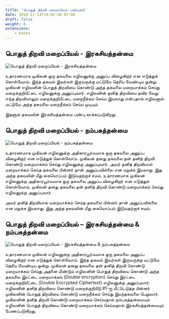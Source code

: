```yaml
---
title: 'பொதுத் திறவி மறைப்பியல் பண்புகள்'
date: 2018-11-14T19:02:50-07:00
draft: false
weight: 8
extensions:
    - katex
---
```



## பொதுத் திறவி மறைப்பியல் - இரகசியத்தன்மை

![பொதுத் திறவி மறைப்பியல் - இரகசியத்தன்மை](/images/cryptography-ta/PKI-C-ta.svg "பொதுத் திறவி மறைப்பியல் - இரகசியத்தன்மை")

உதாரணமாக முகிலன் ஒரு தகவலை எழிலனுக்கு அனுப்ப விழைகிறார் என எடுத்துக் கொள்வோம். இந்த தகவல் இவர்கள் இருவருக்கு மட்டுமே தெரிய வேண்டிய ஒன்று. முகிலன் எழிலனின் பொதுத் திறவியை கொண்டு அந்த தகவலை மறையாக்கம் செய்து மறைக்குறியீட்டை எழிலனுக்கு அனுப்புவார். எழிலனின் தனித் திறவியை தவிர வேறு எந்த திறவியாலும் மறைக்குறியீட்டை மறைநீக்கம் செய்ய இயலாது என்பதால் எழிலனால் மட்டுமே அந்த தகவலை மறைநீக்கம் செய்ய முடியும்

இதனால் தகவலின் இரகசியத்தன்மை பண்பு காக்கப்படுகிறது.

## பொதுத் திறவி மறைப்பியல் - நம்பகத்தன்மை

![பொதுத் திறவி மறைப்பியல் - நம்பகத்தன்மை](/images/cryptography-ta/PKI-I-ta.svg "பொதுத் திறவி மறைப்பியல் - நம்பகத்தன்மை")

உதாரணமாக முகிலன் எழிலனுக்கு அதிகாரபூர்வமாக ஒரு தகவலை அனுப்ப விழைகிறார் என எடுத்துக் கொள்வோம். முகிலன் தனது தகவலை தன் தனித் திறவி கொண்டு மறையாக்கம் செய்து எழிலனுக்கு அனுப்புவார். அவர் தனித் திறவியால் மறையாக்கம் செய்த தகவலை பின்னர் தான் அனுப்பவில்லை என மறுக்க இயலாது. இது அந்த தகவலின் மீது கையொப்பம் இடுவதற்குச் சமம். உதாரணமாக முகிலன் எழிலனுக்கு அதிகாரபூர்வமாக ஒரு தகவலை அனுப்ப விழைகிறார் என எடுத்துக் கொள்வோம். முகிலன் தனது தகவலை தன் தனித் திறவி கொண்டு மறையாக்கம் செய்து எழிலனுக்கு அனுப்புவார்.

அவர் தனித் திறவியால் மறையாக்கம் செய்த தகவலை பின்னர் தான் அனுப்பவில்லை என மறுக்க இயலாது. இது அந்த தகவலின் மீது கையொப்பம் இடுவதற்குச் சமம்.

## பொதுத் திறவி மறைப்பியல் – இரகசியத்தன்மை & நம்பகத்தன்மை


![பொதுத் திறவி மறைப்பியல் - இரகசியத்தன்மை & நம்பகத்தன்மை](/images/cryptography-ta/PKI-CI-ta.svg "பொதுத் திறவி மறைப்பியல் - இரகசியத்தன்மை & நம்பகத்தன்மை")

உதாரணமாக முகிலன் எழிலனுக்கு அதிகாரபூர்வமாக ஒரு தகவலை அனுப்ப விழைகிறார் என எடுத்துக் கொள்வோம். இந்த தகவல் இவர்கள் இருவருக்கு மட்டுமே தெரிய வேண்டிய ஒன்று. 
முகிலன் தனது தகவலை தன் தனித் திறவி கொண்டு மறையாக்கம் செய்து அதனை மீண்டும் எழிலனின் பொதுத் திறவியை கொண்டு அந்த தகவலை இரட்டை மறையாக்கம் (Double encryption) செய்து இரட்டை மறைக்குறியீட்டை (Double Encrypted Ciphertext) எழிலனுக்கு அனுப்புவார். எழிலனின் தனித் திறவியை கொண்டு மறைக்குறியீடு #1-ஐ மீட்டெடுத்த பின்னர் முகிலனின் பொதுத் திறவியை கொண்டு மறைநீக்கம் செய்து இயற்தகவலை பெறுவார். முகிலனின் தனித் திறவி கொண்டு மறையாக்கம் செய்வதால் நம்பகத்தன்மையும் எழிலனின் பொதுத் திறவியை கொண்டு மறையாக்கம் செய்வதால் இரகசியத்தன்மையும் பேணப்படுகிறது.